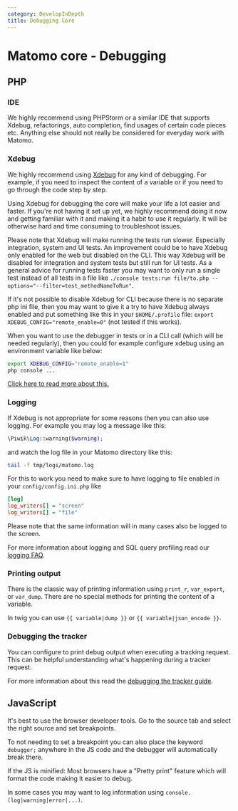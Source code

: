 ```yaml
---
category: DevelopInDepth
title: Debugging Core
---
```

# Matomo core - Debugging

## PHP

### IDE

We highly recommend using PHPStorm or a similar IDE that supports Xdebug, refactorings, auto completion, find usages of certain code pieces etc. Anything else should not really be considered for everyday work with Matomo.

### Xdebug

We highly recommend using [Xdebug](https://xdebug.org/) for any kind of debugging. For example, if you need to inspect the content of a variable or if you need to go through the code step by step. 

Using Xdebug for debugging the core will make your life a lot easier and faster. If you're not having it set up yet, we highly recommend doing it now and getting familiar with it and making it a habit to use it regularly. It will be otherwise hard and time consuming to troubleshoot issues. 

Please note that Xdebug will make running the tests run slower. Especially integration, system and UI tests. An improvement could be to have Xdebug only enabled for the web but disabled on the CLI. This way Xdebug will be disabled for integration and system tests but still run for UI tests. As a general advice for running tests faster you may want to only run a single test instead of all tests in a file like `./console tests:run file/to.php --options="--filter=test_methodNameToRun"`. 

If it's not possible to disable Xdebug for CLI because there is no separate php ini file, then you may want to give it a try to have Xdebug always enabled and put something like this in your `$HOME/.profile` file: `export XDEBUG_CONFIG="remote_enable=0"` (not tested if this works).

When you want to use the debugger in tests or in a CLI call (which will be needed regularly), then you could for example configure xdebug using an environment variable like below:

```bash
export XDEBUG_CONFIG="remote_enable=1"
php console ...
```

[Click here to read more about this.](https://www.jetbrains.com/help/phpstorm/debugging-a-php-cli-script.html)

### Logging

If Xdebug is not appropriate for some reasons then you can also use logging. For example you may log a message like this:

```php
\Piwik\Log::warning($warning);
```

and watch the log file in your Matomo directory like this:

```bash
tail -f tmp/logs/matomo.log
```

For this to work you need to make sure to have logging to file enabled in your `config/config.ini.php` like 

```ini
[log]
log_writers[] = "screen"
log_writers[] = "file"
```

Please note that the same information will in many cases also be logged to the screen.

For more information about logging and SQL query profiling read our [logging FAQ](https://matomo.org/faq/troubleshooting/faq_115/).

### Printing output

There is the classic way of printing information using `print_r`, `var_export`, or `var_dump`. There are no special methods for printing the content of a variable.

In twig you can use `{{ variable|dump }}` or `{{ variable|json_encode }}`.

### Debugging the tracker

You can configure to print debug output when executing a tracking request. This can be helpful understanding what's happening during a tracker request.

For more information about this read the [debugging the tracker guide](/api-reference/tracking-api#debugging-the-tracker).

## JavaScript

It's best to use the browser developer tools. Go to the source tab and select the right source and set breakpoints. 

To not needing to set a breakpoint you can also place the keyword `debugger;` anywhere in the JS code and the debugger will automatically break there.

If the JS is minified: Most browsers have a "Pretty print" feature which will format the code making it easier to debug.

In some cases you may want to log information using `console.(log|warning|error|...)`.

